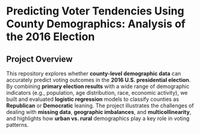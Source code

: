 # Predicting Voter Tendencies Using County Demographics: Analysis of the 2016 Election

## Project Overview
This repository explores whether **county-level demographic data** can accurately predict voting outcomes in the **2016 U.S. presidential election**. By combining **primary election results** with a wide range of demographic indicators (e.g., population, age distribution, race, economic activity), we built and evaluated **logistic regression** models to classify counties as **Republican** or **Democratic** leaning. The project illustrates the challenges of dealing with **missing data**, **geographic imbalances**, and **multicollinearity**, and highlights how **urban vs. rural** demographics play a key role in voting patterns.

